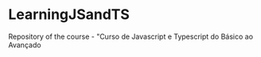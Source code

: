 # LearningJSandTS
Repository of the course - "Curso de Javascript e Typescript do Básico ao Avançado
